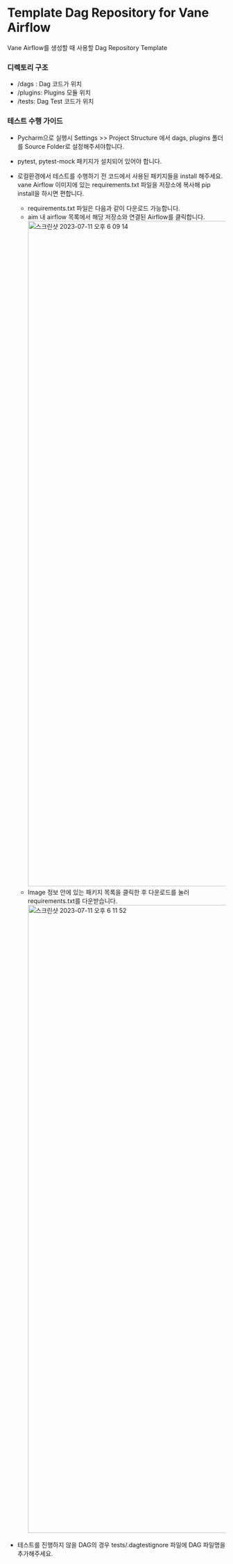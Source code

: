 # Template Dag Repository for Vane Airflow
Vane Airflow를 생성할 때 사용할 Dag Repository Template

### 디렉토리 구조
- /dags : Dag 코드가 위치
- /plugins: Plugins 모듈 위치
- /tests: Dag Test 코드가 위치

### 테스트 수행 가이드
- Pycharm으로 실행시 Settings >> Project Structure 에서 dags, plugins 폴더를 Source Folder로 설정해주셔야합니다.
- pytest, pytest-mock 패키지가 설치되어 있어야 합니다.
- 로컬환경에서 테스트를 수행하기 전 코드에서 사용된 패키지들을 install 해주세요. vane Airflow 이미지에 있는 requirements.txt 파일을 저장소에 복사해 pip install을 하시면 편합니다.
  - requirements.txt 파일은 다음과 같이 다운로드 가능합니다.
  - aim 내 airflow 목록에서 해당 저장소와 연결된 Airflow를 클릭합니다.
    <img width="1530" alt="스크린샷 2023-07-11 오후 6 09 14" src="https://github.com/sktaiflow/dag-vane-template/assets/111335140/55c186e8-bb01-4ba0-827f-7aff135ec007">
  - Image 정보 안에 있는 패키지 목록을 클릭한 후 다운로드를 눌러 requirements.txt를 다운받습니다.
    <img width="1444" alt="스크린샷 2023-07-11 오후 6 11 52" src="https://github.com/sktaiflow/dag-vane-template/assets/111335140/5db891ac-f682-41ae-9ed3-1bcdbb9683c4">

- 테스트를 진행하지 않을 DAG의 경우 tests/.dagtestignore 파일에 DAG 파일명을 추가해주세요.
